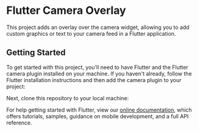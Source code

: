 # Flutter Camera Overlay
This project adds an overlay over the camera widget, allowing you to add custom graphics or text to your camera feed in a Flutter application.

## Getting Started

To get started with this project, you'll need to have Flutter and the Flutter camera plugin installed on your machine. If you haven't already, follow the Flutter installation instructions and then add the camera plugin to your project:


Next, clone this repository to your local machine:

For help getting started with Flutter, view our
[online documentation](https://flutter.dev/docs), which offers tutorials,
samples, guidance on mobile development, and a full API reference.
